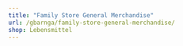 ```yaml
---
title: "Family Store General Merchandise"
url: /gbarnga/family-store-general-merchandise/
shop: Lebensmittel
---
```

